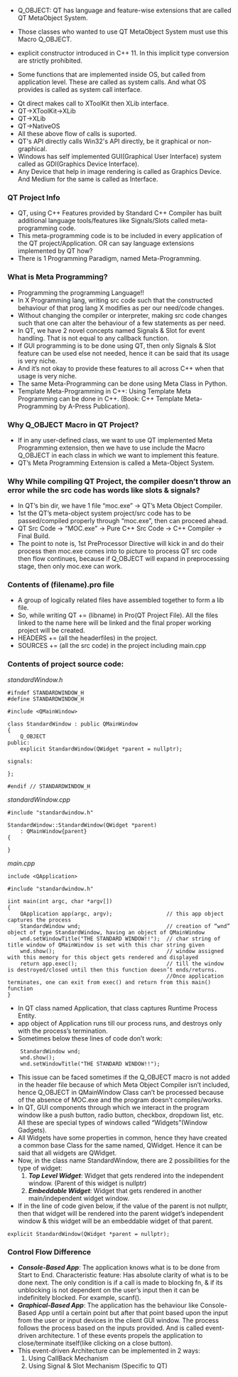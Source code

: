 * Q_OBJECT: 
  QT has language and feature-wise extensions that are called QT MetaObject System.

* Those classes who wanted to use QT MetaObject System must use this Macro Q_OBJECT.

* explicit constructor introduced in C++ 11.
  In this implicit type conversion are strictly prohibited.
  
* Some functions that are implemented inside OS, but called from application level. These are called as system calls. And what OS provides is called as system call interface.

- Qt direct makes call to XToolKit then XLib interface.
- QT->XToolKit->XLib
- QT->XLib
- QT->NativeOS
- All these above flow of calls is suported.
- QT's API directly calls Win32's API directly, be it graphical or non-graphical.
- Windows has self implemented GUI(Graphical User Interface) system called as GDI(Graphics Device Interface).
- Any Device that help in image rendering is called as Graphics Device. And Medium for the same is called as Interface.

### QT Project Info
- QT, using C++ Features provided by Standard C++ Compiler has built additional language tools/features like Signals/Slots called meta-programming code.
- This meta-programming code is to be included in every application of the QT project/Application. 
OR can say language extensions implemented by QT how?
- There is 1 Programming Paradigm, named Meta-Programming.

### What is Meta Programming?
- Programming the programming Language!!
- In X Programming lang, writing src code such that the constructed behaviour of that prog lang X modifies as per our need/code changes.
- Without changing the compiler or interpreter, making src code changes such that one can alter the behaviour of a few statements as per need.
- In QT, we have 2 novel concepts named Signals & Slot for event handling. That is not equal to any callback function.
- If GUI programming is to be done using QT, then only Signals & Slot feature can be used else not needed, hence it can be said that its usage is very niche.
- And it’s not okay to provide these features to all across C++ when that usage is very niche.
- The same Meta-Programming can be done using Meta Class in Python.
- Template Meta-Programming in C++: Using Template Meta Programming can be done in C++. (Book: C++ Template Meta-Programming by A-Press Publication).

### Why Q_OBJECT Macro in QT Project?
- If in any user-defined class, we want to use QT implemented Meta Programming extension, then we have to use include the Macro Q_OBJECT in each class in which we want to implement this feature.
- QT’s Meta Programming Extension is called a Meta-Object System.

### Why While compiling QT Project, the compiler doesn’t throw an error while the src code has words like slots & signals?
- In QT’s bin dir,  we have 1 file “moc.exe” -> QT’s Meta Object Compiler. 
- 1st the QT’s meta-object system project/src code has to be passed/compiled properly through “moc.exe”, then can proceed ahead.
- QT Src Code -> “MOC.exe” -> Pure C++ Src Code -> C++ Compiler -> Final Build.
- The point to note is, 1st PreProcessor Directive will kick in and do their process then moc.exe comes into to picture to process QT src code then flow continues, because if Q_OBJECT will expand in preprocessing stage, then only moc.exe can work.

### Contents of (filename).pro file
 - A group of logically related files have assembled together to form a lib file.
- So, while writing QT += (libname) in Pro(QT Project File). All the files linked to the name here will be linked and the final proper working project will be created.
-  HEADERS += (all the headerfiles) in the project.
- SOURCES += (all the src code) in the project including main.cpp

### Contents of project source code:
*standardWindow.h*
```
#ifndef STANDARDWINDOW_H
#define STANDARDWINDOW_H

#include <QMainWindow>

class StandardWindow : public QMainWindow
{
    Q_OBJECT
public:
    explicit StandardWindow(QWidget *parent = nullptr);

signals:

};

#endif // STANDARDWINDOW_H
```

*standardWindow.cpp*
```
#include "standardwindow.h"

StandardWindow::StandardWindow(QWidget *parent)
    : QMainWindow{parent}
{

}
```
*main.cpp*
```
include <QApplication>

#include "standardwindow.h"

iint main(int argc, char *argv[])
{
    QApplication app(argc, argv);                 // this app object captures the process
    StandardWindow wnd;                           // creation of “wnd” object of type StandardWindow, having an object of QMainWindow
    wnd.setWindowTitle("THE STANDARD WINDOW!!");  // char string of title window of QMainWindow	is set with this char string given
    wnd.show();                                   // window assigned with this memory for this object gets rendered and displayed
    return app.exec();                            // till the window is destroyed/closed until then this function doesn’t ends/returns. 
                                                  //Once application terminates, one can exit from exec() and return from this main() function
}
```
- In QT class named Application, that class captures Runtime Process Entity. 
- app object of Application runs till our process runs, and destroys only with the process’s termination.
- Sometimes below these lines of code don’t work:
```
    StandardWindow wnd;
    wnd.show();
    wnd.setWindowTitle("THE STANDARD WINDOW!!");
```
- This issue can be faced sometimes if the Q_OBJECT macro is not added in the header file because of which Meta Object Compiler isn’t included, hence Q_OBJECT in QMainWindow Class can’t be processed because of the absence of MOC.exe and the program doesn’t compiles/works.
- In QT, GUI components through which we interact in the program window like a push button, radio button, checkbox, dropdown list, etc. All these are special types of windows called “Widgets”(Window Gadgets).
- All Widgets have some properties in common, hence they have created a common base Class for the same named, QWidget. Hence it can be said that all widgets are QWidget.
- Now, in the class name StandardWindow, there are 2 possibilities for the type of widget:
  1. ***Top Level Widget***: Widget that gets rendered into the independent window. (Parent of this widget is nullptr)
  2. ***Embeddable Widget***: Widget that gets rendered in another main/independent widget window.
- If in the line of code given below, if the value of the parent is not nullptr, then that widget will be rendered into the parent widget’s independent window & this widget will be an embeddable widget of that parent.
```
explicit StandardWindow(QWidget *parent = nullptr);
```
### Control Flow Difference
- ***Console-Based App***: The application knows what is to be done from Start to End. Characteristic feature:  Has absolute clarity of what is to be done next. The only condition is if a call is made to blocking fn, & if its unblocking is not dependent on the user’s input then it can be indefinitely blocked. For example, scanf().
- ***Graphical-Based App***:  The application has the behaviour like Console-Based App until a certain point but after that point based upon the input from the user or input devices in the client GUI window. The process follows the process based on the inputs provided. And is called event-driven architecture. 1 of these events propels the application to close/terminate itself(like clicking on a close button).
- This event-driven Architecture can be implemented in 2 ways:
  1. Using CallBack Mechanism
  2. Using Signal & Slot Mechanism (Specific to QT)
